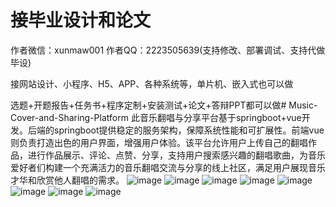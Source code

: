 
# 接毕业设计和论文
作者微信：xunmaw001  作者QQ：2223505639(支持修改、部署调试、支持代做毕设)

接网站设计、小程序、H5、APP、各种系统等，单片机、嵌入式也可以做

选题+开题报告+任务书+程序定制+安装测试+论文+答辩PPT都可以做# Music-Cover-and-Sharing-Platform
此音乐翻唱与分享平台基于springboot+vue开发。后端的springboot提供稳定的服务架构，保障系统性能和可扩展性。前端vue则负责打造出色的用户界面，增强用户体验。该平台允许用户上传自己的翻唱作品，进行作品展示、评论、点赞、分享，支持用户搜索感兴趣的翻唱歌曲，为音乐爱好者们构建一个充满活力的音乐翻唱交流与分享的线上社区，满足用户展现音乐才华和欣赏他人翻唱的需求。
![image](https://github.com/user-attachments/assets/6240f25e-b5ee-4dab-bcec-234bd226c553)
![image](https://github.com/user-attachments/assets/bfff98ff-aa12-4b7b-9397-1bfa8aa1577a)
![image](https://github.com/user-attachments/assets/3ab21fa7-d130-4c94-8e75-14a7c2b85fd6)
![image](https://github.com/user-attachments/assets/d81ae689-dbdb-44f9-b4e7-de3dbf65e220)
![image](https://github.com/user-attachments/assets/1a07a506-54f7-411c-a0cb-c610da7cea86)
![image](https://github.com/user-attachments/assets/3c0d7384-3a56-4bc2-b88d-dc6ddddc1c13)
![image](https://github.com/user-attachments/assets/6db219f4-9174-48b0-a813-f92743cb567d)
![image](https://github.com/user-attachments/assets/e20684fa-58e6-43ee-9725-c13c76979337)
